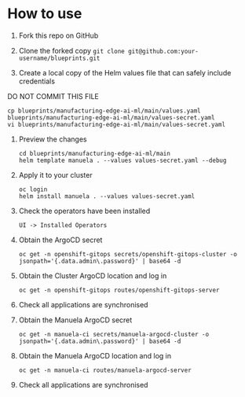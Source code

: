 # How to use

1. Fork this repo on GitHub 
1. Clone the forked copy
   `git clone git@github.com:your-username/blueprints.git`

1. Create a local copy of the Helm values file that can safely include credentials

  DO NOT COMMIT THIS FILE
   ```
   cp blueprints/manufacturing-edge-ai-ml/main/values.yaml blueprints/manufacturing-edge-ai-ml/main/values-secret.yaml
   vi blueprints/manufacturing-edge-ai-ml/main/values-secret.yaml
   ```

1. Preview the changes
   ```
   cd blueprints/manufacturing-edge-ai-ml/main
   helm template manuela . --values values-secret.yaml --debug
   ```
1. Apply it to your cluster
   ```
   oc login
   helm install manuela . --values values-secret.yaml
   ```
1. Check the operators have been installed

   `UI -> Installed Operators`

1. Obtain the ArgoCD secret

   `oc get -n openshift-gitops secrets/openshift-gitops-cluster -o jsonpath='{.data.admin\.password}' | base64 -d`

1. Obtain the Cluster ArgoCD location and log in

   `oc get -n openshift-gitops routes/openshift-gitops-server`
   
1. Check all applications are synchronised

1. Obtain the Manuela ArgoCD secret

   `oc get -n manuela-ci secrets/manuela-argocd-cluster -o jsonpath='{.data.admin\.password}' | base64 -d`

1. Obtain the Manuela ArgoCD location and log in

   `oc get -n manuela-ci routes/manuela-argocd-server`

1. Check all applications are synchronised

